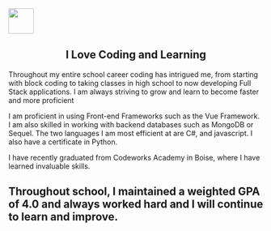 

<a href="https://jakeoverall.github.io" target="_blank">
  <img src="cat_kp_dm.gif" height="50">
</a>

<h2 align="center">I Love Coding and Learning</h2>

Throughout my entire school career coding has intrigued me, from starting with block coding to taking classes in high school to now developing Full Stack applications. I am always striving to grow and learn to become faster and more proficient

I am proficient in using Front-end Frameworks such as the Vue Framework. I am also skilled in working with backend databases such as MongoDB or Sequel. The two languages I am most efficient at are C#, and javascript. I also have a certificate in Python.

I have recently graduated from Codeworks Academy in Boise, where I have learned invaluable skills. 
  
Throughout school, I maintained a weighted GPA of 4.0 and always worked hard and I will continue to learn and improve.
---
